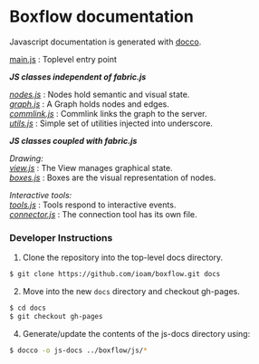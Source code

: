 # Boxflow documentation

Javascript documentation is generated with [docco](https://jashkenas.github.io/docco/).

[main.js](https://ioam.github.io/boxflow/js-docs/main.html) : Toplevel entry point <br>

***JS classes independent of fabric.js***

[*nodes.js*](https://ioam.github.io/boxflow/js-docs/nodes.html) : Nodes hold semantic and visual state. <br>
[*graph.js*](https://ioam.github.io/boxflow/js-docs/graph.html) :  A Graph holds nodes and edges.<br>
[*commlink.js*](https://ioam.github.io/boxflow/js-docs/commlink.html) : Commlink links the graph to the server.<br>
[*utils.js*](https://ioam.github.io/boxflow/js-docs/utils.html) :  Simple set of utilities injected into underscore. <br>

***JS classes coupled with fabric.js***

*Drawing:* <br>
[*view.js*](https://ioam.github.io/boxflow/js-docs/view.html) : The View manages graphical state.  <br>
[*boxes.js*](https://ioam.github.io/boxflow/js-docs/boxes.html) : Boxes are the visual representation of nodes. <br>

*Interactive tools:*<br>
[*tools.js*](https://ioam.github.io/boxflow/js-docs/tools.html) : Tools respond to interactive events. <br>
[*connector.js*](https://ioam.github.io/boxflow/js-docs/connector.html) : The connection tool has its own file. <br>


### Developer Instructions

1. Clone the repository into the top-level docs directory.

```bash
$ git clone https://github.com/ioam/boxflow.git docs
```

2. Move into the new ``docs`` directory and checkout gh-pages.

```bash
$ cd docs
$ git checkout gh-pages
```

4. Generate/update the contents of the js-docs directory using:

```bash
$ docco -o js-docs ../boxflow/js/*
```
